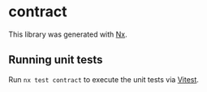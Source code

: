 # contract

This library was generated with [Nx](https://nx.dev).

## Running unit tests

Run `nx test contract` to execute the unit tests via [Vitest](https://vitest.dev/).
